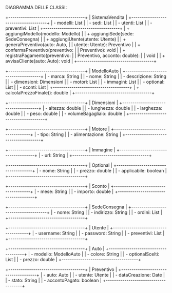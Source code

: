 DIAGRAMMA DELLE CLASSI:    

+-------------------------------------+
|             SistemaVendita           |
+-------------------------------------+
| - modelli: List<ModelloAuto>        |
| - sedi: List<SedeConsegna>          |
| - utenti: List<Utente>              |
| - preventivi: List<Preventivo>      |
+-------------------------------------+
| + aggiungiModello(modello: Modello) |
| + aggiungiSede(sede: SedeConsegna)  |
| + aggiungiUtente(utente: Utente)    |
| + generaPreventivo(auto: Auto,     |
|     utente: Utente): Preventivo     |
| + confermaPreventivo(preventivo:   |
|     Preventivo): void               |
| + registraPagamento(preventivo:    |
|     Preventivo, acconto: double):   |
|     void                            |
| + avvisaCliente(auto: Auto): void   |
+-------------------------------------+

+-------------------------------------+
|            ModelloAuto              |
+-------------------------------------+
| - marca: String                     |
| - nome: String                      |
| - descrizione: String               |
| - dimensioni: Dimensioni            |
| - motori: List<Motore>              |
| - immagini: List<Immagine>          |
| - optional: List<Optional>          |
| - sconti: List<Sconto>              |
+-------------------------------------+
| + calcolaPrezzoFinale(): double     |
+-------------------------------------+

+-------------------------------------+
|              Dimensioni             |
+-------------------------------------+
| - altezza: double                   |
| - lunghezza: double                 |
| - larghezza: double                 |
| - peso: double                      |
| - volumeBagagliaio: double          |
+-------------------------------------+

+-------------------------------------+
|               Motore                |
+-------------------------------------+
| - tipo: String                      |
| - alimentazione: String             |
+-------------------------------------+

+-------------------------------------+
|              Immagine               |
+-------------------------------------+
| - url: String                       |
+-------------------------------------+

+-------------------------------------+
|              Optional               |
+-------------------------------------+
| - nome: String                      |
| - prezzo: double                    |
| - applicabile: boolean              |
+-------------------------------------+

+-------------------------------------+
|               Sconto                |
+-------------------------------------+
| - mese: String                      |
| - importo: double                   |
+-------------------------------------+

+-------------------------------------+
|            SedeConsegna             |
+-------------------------------------+
| - nome: String                      |
| - indirizzo: String                 |
| - ordini: List<Ordine>              |
+-------------------------------------+

+-------------------------------------+
|               Utente                |
+-------------------------------------+
| - username: String                  |
| - password: String                  |
| - preventivi: List<Preventivo>      |
+-------------------------------------+

+-------------------------------------+
|             Auto                    |
+-------------------------------------+
| - modello: ModelloAuto              |
| - colore: String                    |
| - optionalScelti: List<Optional>    |
| - prezzo: double                    |
+-------------------------------------+

+-------------------------------------+
|             Preventivo               |
+-------------------------------------+
| - auto: Auto                        |
| - utente: Utente                    |
| - dataCreazione: Date               |
| - stato: String                     |
| - accontoPagato: boolean            |
+-------------------------------------+
